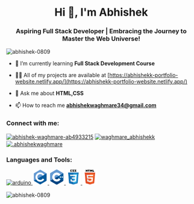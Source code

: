 <h1 align="center">Hi 👋, I'm Abhishek</h1>
<h3 align="center">Aspiring Full Stack Developer | Embracing the Journey to Master the Web Universe!</h3>

<p align="left"> <img src="https://komarev.com/ghpvc/?username=abhishek-0809&label=Profile%20views&color=0e75b6&style=flat" alt="abhishek-0809" /> </p>

- 🌱 I’m currently learning **Full Stack Development Course**

- 👨‍💻 All of my projects are available at [https://abhishekk-portfolio-website.netlify.app/](https://abhishekk-portfolio-website.netlify.app/)

- 💬 Ask me about **HTML,CSS**

- 📫 How to reach me **abhishekwaghmare34@gmail.com**

<h3 align="left">Connect with me:</h3>
<p align="left">
<a href="https://linkedin.com/in/abhishek-waghmare-ab4933215" target="blank"><img align="center" src="https://raw.githubusercontent.com/rahuldkjain/github-profile-readme-generator/master/src/images/icons/Social/linked-in-alt.svg" alt="abhishek-waghmare-ab4933215" height="30" width="40" /></a>
<a href="https://instagram.com/waghmare_abhishekk" target="blank"><img align="center" src="https://raw.githubusercontent.com/rahuldkjain/github-profile-readme-generator/master/src/images/icons/Social/instagram.svg" alt="waghmare_abhishekk" height="30" width="40" /></a>
<a href="https://discord.gg/.abhishekwaghmare" target="blank"><img align="center" src="https://raw.githubusercontent.com/rahuldkjain/github-profile-readme-generator/master/src/images/icons/Social/discord.svg" alt=".abhishekwaghmare" height="30" width="40" /></a>
</p>

<h3 align="left">Languages and Tools:</h3>
<p align="left"> <a href="https://www.arduino.cc/" target="_blank" rel="noreferrer"> <img src="https://cdn.worldvectorlogo.com/logos/arduino-1.svg" alt="arduino" width="40" height="40"/> </a> <a href="https://www.cprogramming.com/" target="_blank" rel="noreferrer"> <img src="https://raw.githubusercontent.com/devicons/devicon/master/icons/c/c-original.svg" alt="c" width="40" height="40"/> </a> <a href="https://www.w3schools.com/cpp/" target="_blank" rel="noreferrer"> <img src="https://raw.githubusercontent.com/devicons/devicon/master/icons/cplusplus/cplusplus-original.svg" alt="cplusplus" width="40" height="40"/> </a> <a href="https://www.w3schools.com/css/" target="_blank" rel="noreferrer"> <img src="https://raw.githubusercontent.com/devicons/devicon/master/icons/css3/css3-original-wordmark.svg" alt="css3" width="40" height="40"/> </a> <a href="https://www.w3.org/html/" target="_blank" rel="noreferrer"> <img src="https://raw.githubusercontent.com/devicons/devicon/master/icons/html5/html5-original-wordmark.svg" alt="html5" width="40" height="40"/> </a> </p>

<p><img align="center" src="https://github-readme-stats.vercel.app/api/top-langs?username=abhishek-0809&show_icons=true&locale=en&layout=compact" alt="abhishek-0809" /></p>
